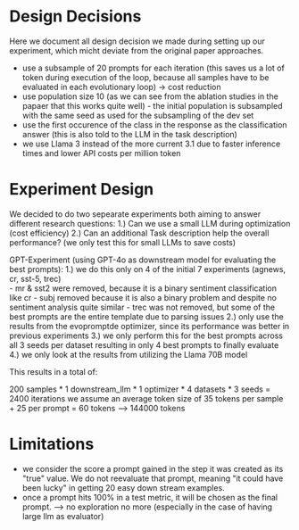 # Design Decisions
Here we document all design decision we made during setting up our experiment, which micht deviate from the original paper approaches.

- use a subsample of 20 prompts for each iteration (this saves us a lot of token during execution of the loop, because all samples have to be evaluated in each evolutionary loop) -> cost reduction
- use population size 10 (as we can see from the ablation studies in the papaer that this works quite well) - the initial population is subsampled with the same seed as used for the subsampling of the dev set
- use the first occurence of the class in the response as the classification answer (this is also told to the LLM in the task description)
- we use Llama 3 instead of the more current 3.1 due to faster inference times and lower API costs per million token

#  Experiment Design
We decided to do two sepearate experiments both aiming to answer different research questions:
1.) Can we use a small LLM during optimization (cost efficiency)
2.) Can an additional Task description help the overall performance? (we only test this for small LLMs to save costs)

GPT-Experiment (using GPT-4o as downstream model for evaluating the best prompts):
1.) we do this only on 4 of the initial 7 experiments (agnews, cr, sst-5, trec)  
    - mr & sst2 were removed, because it is a binary sentiment classification like cr
    - subj removed because it is also a binary problem and despite no sentiment analysis quite similar
    - trec was not removed, but some of the best prompts are the entire template due to parsing issues
2.) only use the results from the evopromptde optimizer, since its performance was better in previous experiments
3.) we only perform this for the best prompts across all 3 seeds per dataset resulting in only 4 best prompts to finally evaluate
4.) we only look at the results from utilizing the Llama 70B model

This results in a total of:

200 samples * 1 downstream_llm * 1 optimizer * 4 datasets * 3 seeds = 2400 iterations
we assume an average token size of 35 tokens per sample + 25 per prompt = 60 tokens
--> 144000 tokens


# Limitations
- we consider the score a prompt gained in the step it was created as its "true" value. We do not reevaluate that prompt, meaning "it could have been lucky" in getting 20 easy down stream examples.
- once a prompt hits 100% in a test metric, it will be chosen as the final prompt. --> no exploration no more (especially in the case of having large llm as evaluator)